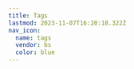 ```yaml
---
title: Tags
lastmod: 2023-11-07T16:20:18.322Z
nav_icon:
  name: tags
  vendor: bs
  color: blue
---
```

